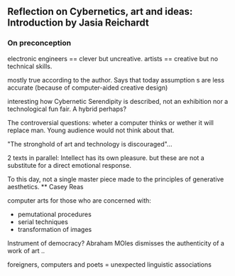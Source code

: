## Reflection on Cybernetics, art and ideas: Introduction by Jasia Reichardt

### On preconception
electronic engineers == clever but uncreative.
artists == creative but no technical skills.

mostly true according to the author. Says that today assumption s are less accurate (because of computer-aided creative design)

interesting how Cybernetic Serendipity is described, not an exhibition nor a technological fun fair. A hybrid perhaps?

The controversial questions: wheter a computer thinks or wether it will replace man. Young audience would not think about that.

"The stronghold of art and technology is discouraged"...

2 texts in parallel:
Intellect has its own pleasure. but these are not a substitute for a direct emotional response.

To this day, not a single master piece made to the principles of generative aesthetics. ** Casey Reas

computer arts for those who are concerned with:
- pemutational procedures
- serial techniques
- transformation of images

Instrument of democracy?
Abraham MOles dismisses the authenticity of a work of art ..

foreigners, computers and poets = unexpected linguistic associations
